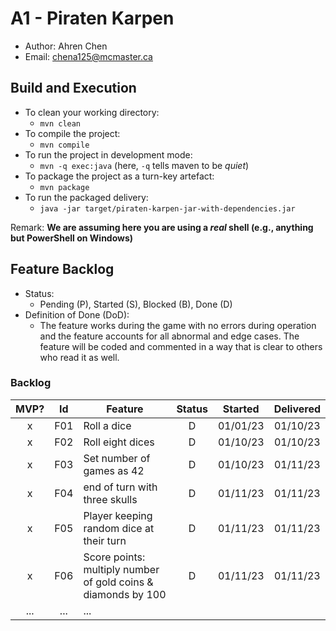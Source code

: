 # A1 - Piraten Karpen

  * Author: Ahren Chen
  * Email: chena125@mcmaster.ca

## Build and Execution

  * To clean your working directory:
    * `mvn clean`
  * To compile the project:
    * `mvn compile`
  * To run the project in development mode:
    * `mvn -q exec:java` (here, `-q` tells maven to be _quiet_)
  * To package the project as a turn-key artefact:
    * `mvn package`
  * To run the packaged delivery:
    * `java -jar target/piraten-karpen-jar-with-dependencies.jar` 

Remark: **We are assuming here you are using a _real_ shell (e.g., anything but PowerShell on Windows)**

## Feature Backlog

 * Status: 
   * Pending (P), Started (S), Blocked (B), Done (D)
 * Definition of Done (DoD):
   * The feature works during the game with no errors during operation and the feature accounts for all abnormal and edge cases. The feature will be coded and commented in a way that is clear to others who read it as well.

### Backlog 

| MVP? | Id  | Feature  | Status  |  Started  | Delivered |
| :-:  |:-:  |---       | :-:     | :-:       | :-:       |
| x   | F01 | Roll a dice |  D | 01/01/23 | 01/10/23 |
| x   | F02 | Roll eight dices  |  D | 01/10/23 | 01/10/23 |
| x   | F03 | Set number of games as 42  |  D  | 01/10/23 | 01/11/23 |
| x   | F04 | end of turn with three skulls | D | 01/11/23 | 01/11/23 |
| x   | F05 | Player keeping random dice at their turn | D | 01/11/23 | 01/11/23 |
| x   | F06 | Score points: multiply number of gold coins & diamonds by 100 | D | 01/11/23 | 01/11/23 |
| ... | ... | ... |

